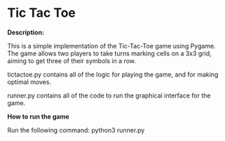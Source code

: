 # Tic Tac Toe
**Description:**

This is a simple implementation of the Tic-Tac-Toe game using Pygame. The game allows two players to take turns marking cells on a 3x3 grid, aiming to get three of their symbols in a row. 

tictactoe.py contains all of the logic for playing the game, and for making optimal moves. 

runner.py contains all of the code to run the graphical interface for the game.

**How to run the game** 

Run the following command: python3 runner.py
